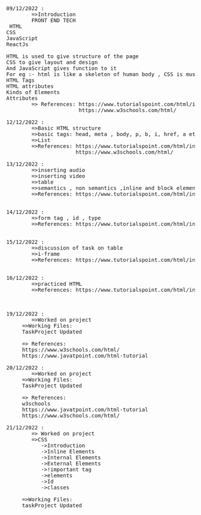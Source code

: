 <pre>
09/12/2022 :
        =>Introduction
        FRONT END TECH
 HTML
CSS
JavaScript
ReactJs
                            
HTML is used to give structure of the page 
CSS to give layout and design 
And JavaScript gives function to it 
For eg :- html is like a skeleton of human body , CSS is muscular part and humanly figures whereas Javascript is nervous system of the body 
HTML Tags
HTML attributes
Kinds of Elements
Attributes
        => References: https://www.tutorialspoint.com/html/index.htm
                       https://www.w3schools.com/html/

12/12/2022 :
        =>Basic HTML structure
        =>basic tags: head, meta , body, p, b, i, href, a etc.
        =>List
        =>References: https://www.tutorialspoint.com/html/index.htm
                      https://www.w3schools.com/html/

13/12/2022 :
        =>inserting audio
        =>inserting video
        =>table
        =>semantics , non semantics ,inline and block elements
        =>References: https://www.tutorialspoint.com/html/index.htm


14/12/2022 :     
        =>form tag , id , type
        =>References: https://www.tutorialspoint.com/html/index.htm


15/12/2022 :
        =>discussion of task on table 
        =>i-frame
        =>References: https://www.tutorialspoint.com/html/index.htm


16/12/2022 :   
        =>practiced HTML
        =>References: https://www.tutorialspoint.com/html/index.htm



19/12/2022 :
        =>Worked on project
     =>Working Files: 
     TaskProject Updated

     => References:    
     https://www.w3schools.com/html/
     https://www.javatpoint.com/html-tutorial
   
20/12/2022 : 
        =>Worked on project
     =>Working Files: 
     TaskProject Updated

     => References:    
     w3schools
     https://www.javatpoint.com/html-tutorial
     https://www.w3schools.com/html/

21/12/2022 :    
        => Worked on project
        =>CSS 
           ->Introduction 
           ->Inline Elements
           ->Internal Elements
           ->External Elements
           ->!important tag
           ->elements
           ->Id
           ->classes
           
     =>Working Files:
     taskProject Updated 

     

</pre>
